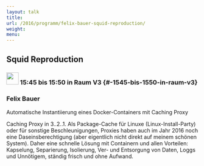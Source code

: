 ```yaml
---
layout: talk
title:
url: /2016/programm/felix-bauer-squid-reproduction/
weight:
menu:
---
```

## Squid Reproduction

### <img height = "32" src="../../../images/lightning.svg"> 15:45 bis 15:50 in Raum V3 {#-1545-bis-1550-in-raum-v3}

### Felix Bauer

Automatische Instantiierung eines Docker-Containers mit Caching Proxy

  Caching Proxy in 3..2..1. Als Package-Cache für Linuxe (Linux-Install-Party)
  oder für sonstige Beschleunigungen, Proxies haben auch im Jahr 2016
  noch eine Daseinsberechtigung (aber eigentlich nicht direkt auf meinem
  schönen System). Daher eine schnelle Lösung mit Containern und allen
  Vorteilen: Kapselung, Separierung, Isolierung, Ver- und Entsorgung von Daten,
  Loggs und Unnötigem, ständig frisch und ohne Aufwand.
